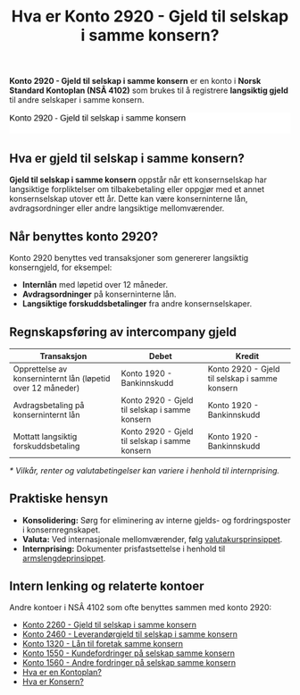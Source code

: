 ﻿---
title: "Hva er Konto 2920 - Gjeld til selskap i samme konsern?"
meta_title: "2920-gjeld-til-selskap-i-samme-konsern"
meta_description: '**Konto 2920 - Gjeld til selskap i samme konsern** er en konto i **Norsk Standard Kontoplan (NSÂ 4102)** som brukes til å registrere **langsiktig gjeld** til a...'
slug: 2920-gjeld-til-selskap-i-samme-konsern
type: blog
layout: pages/single
---

**Konto 2920 - Gjeld til selskap i samme konsern** er en konto i **Norsk Standard Kontoplan (NSÂ 4102)** som brukes til å registrere **langsiktig gjeld** til andre selskaper i samme konsern.

![Illustrasjon av konto 2920 Gjeld til selskap i samme konsern](2920-gjeld-til-selskap-i-samme-konsern-image.svg)

## Hva er gjeld til selskap i samme konsern?

**Gjeld til selskap i samme konsern** oppstår når ett konsernselskap har langsiktige forpliktelser om tilbakebetaling eller oppgjør med et annet konsernselskap utover ett år. Dette kan være konserninterne lån, avdragsordninger eller andre langsiktige mellomværender.

## Når benyttes konto 2920?

Konto 2920 benyttes ved transaksjoner som genererer langsiktig konserngjeld, for eksempel:

* **Internlån** med løpetid over 12 måneder.
* **Avdragsordninger** på konserninterne lån.
* **Langsiktige forskuddsbetalinger** fra andre konsernselskaper.

## Regnskapsføring av intercompany gjeld

| Transaksjon                                                        | Debet                                   | Kredit                                              |
|--------------------------------------------------------------------|-----------------------------------------|-----------------------------------------------------|
| Opprettelse av konserninternt lån (løpetid over 12 måneder)         | Konto 1920 - Bankinnskudd               | Konto 2920 - Gjeld til selskap i samme konsern      |
| Avdragsbetaling på konserninternt lån                               | Konto 2920 - Gjeld til selskap i samme konsern | Konto 1920 - Bankinnskudd                    |
| Mottatt langsiktig forskuddsbetaling                                | Konto 2920 - Gjeld til selskap i samme konsern | Konto 1920 - Bankinnskudd                    |

_* Vilkår, renter og valutabetingelser kan variere i henhold til internprising._

## Praktiske hensyn

* **Konsolidering:** Sørg for eliminering av interne gjelds- og fordringsposter i konsernregnskapet.
* **Valuta:** Ved internasjonale mellomværender, følg [valutakursprinsippet](/blogs/regnskap/hva-er-valutakurs "Hva er Valutakurs? Prinsipper for valutahåndtering i regnskap").
* **Internprising:** Dokumenter prisfastsettelse i henhold til [armslengdeprinsippet](/blogs/regnskap/hva-er-internprising "Hva er Internprising? Retningslinjer for konserninternt salg").

## Intern lenking og relaterte kontoer

Andre kontoer i NSÂ 4102 som ofte benyttes sammen med konto 2920:

* [Konto 2260 - Gjeld til selskap i samme konsern](/blogs/kontoplan/2260-gjeld-til-selskap-i-samme-konsern "Konto 2260 - Gjeld til selskap i samme konsern: Kortfristet gjeld")
* [Konto 2460 - Leverandørgjeld til selskap i samme konsern](/blogs/kontoplan/2460-leverandorgjeld-til-selskap-i-samme-konsern "Konto 2460 - Leverandørgjeld til selskap i samme konsern")
* [Konto 1320 - Lån til foretak samme konsern](/blogs/kontoplan/1320-lan-til-foretak-samme-konsern "Konto 1320 - Lån til foretak samme konsern")
* [Konto 1550 - Kundefordringer på selskap samme konsern](/blogs/kontoplan/1550-kundefordringer-pa-selskap-samme-konsern "Konto 1550 - Kundefordringer på selskap samme konsern")
* [Konto 1560 - Andre fordringer på selskap samme konsern](/blogs/kontoplan/1560-andre-fordringer-pa-selskap-samme-konsern "Konto 1560 - Andre fordringer på selskap samme konsern")
* [Hva er en Kontoplan?](/blogs/regnskap/hva-er-kontoplan "Hva er en Kontoplan? Komplett Guide til Kontoplaner i Norsk Regnskap")
* [Hva er Konsern?](/blogs/regnskap/hva-er-konsern "Hva er Konsern? Komplett Guide til Konsernstrukturer og Konsernregnskap")






